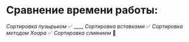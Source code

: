 # Сравнение времени работы:
 *Сортировка пузырьком* :white_check_mark: ____
 *Сортировка вставками* :white_check_mark:
 *Сортировка методом Хоара* :white_check_mark:
 *Сортировка слиянием* :black_square_button:
